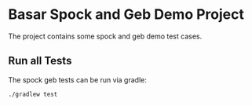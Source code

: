 # Basar Spock and Geb Demo Project

The project contains some spock and geb demo test cases.

## Run all Tests

The spock geb tests can be run via gradle:

	./gradlew test
